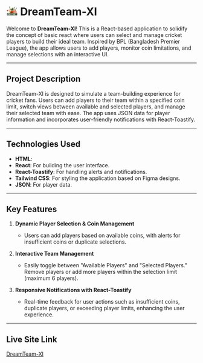 # <img width="30px" src="public/Assets/banner-main.png"/> DreamTeam-XI

Welcome to **DreamTeam-XI**! This is a React-based application to solidify the concept of basic react where users can select and manage cricket players to build their ideal team. Inspired by BPL (Bangladesh Premier League), the app allows users to add players, monitor coin limitations, and manage selections with an interactive UI.

---

## Project Description

DreamTeam-XI is designed to simulate a team-building experience for cricket fans. Users can add players to their team within a specified coin limit, switch views between available and selected players, and manage their selected team with ease. The app uses JSON data for player information and incorporates user-friendly notifications with React-Toastify.

---

## Technologies Used

- **HTML**:
- **React**: For building the user interface.
- **React-Toastify**: For handling alerts and notifications.
- **Tailwind CSS**: For styling the application based on Figma designs.
- **JSON**: For player data.

---

## Key Features

1. **Dynamic Player Selection & Coin Management**
   - Users can add players based on available coins, with alerts for insufficient coins or duplicate selections.
2. **Interactive Team Management**

   - Easily toggle between "Available Players" and "Selected Players." Remove players or add more players within the selection limit (maximum 6 players).

3. **Responsive Notifications with React-Toastify**
   - Real-time feedback for user actions such as insufficient coins, duplicate players, or exceeding player limits, enhancing the user experience.

---

<!-- ## Screenshot -->

## Live Site Link

[DreamTeam-XI](https://dreamteam-xi.netlify.app/)
